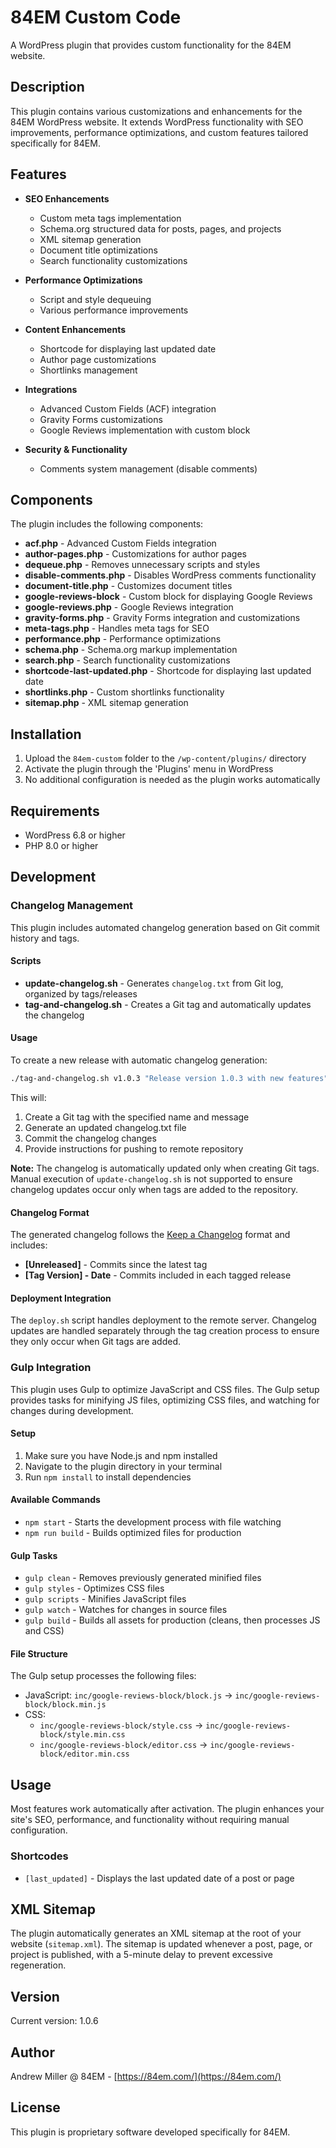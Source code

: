 # 84EM Custom Code

A WordPress plugin that provides custom functionality for the 84EM website.

## Description

This plugin contains various customizations and enhancements for the 84EM WordPress website. It extends WordPress functionality with SEO improvements, performance optimizations, and custom features tailored specifically for 84EM.

## Features

- **SEO Enhancements**
  - Custom meta tags implementation
  - Schema.org structured data for posts, pages, and projects
  - XML sitemap generation
  - Document title optimizations
  - Search functionality customizations

- **Performance Optimizations**
  - Script and style dequeuing
  - Various performance improvements

- **Content Enhancements**
  - Shortcode for displaying last updated date
  - Author page customizations
  - Shortlinks management

- **Integrations**
  - Advanced Custom Fields (ACF) integration
  - Gravity Forms customizations
  - Google Reviews implementation with custom block

- **Security & Functionality**
  - Comments system management (disable comments)

## Components

The plugin includes the following components:

- **acf.php** - Advanced Custom Fields integration
- **author-pages.php** - Customizations for author pages
- **dequeue.php** - Removes unnecessary scripts and styles
- **disable-comments.php** - Disables WordPress comments functionality
- **document-title.php** - Customizes document titles
- **google-reviews-block** - Custom block for displaying Google Reviews
- **google-reviews.php** - Google Reviews integration
- **gravity-forms.php** - Gravity Forms integration and customizations
- **meta-tags.php** - Handles meta tags for SEO
- **performance.php** - Performance optimizations
- **schema.php** - Schema.org markup implementation
- **search.php** - Search functionality customizations
- **shortcode-last-updated.php** - Shortcode for displaying last updated date
- **shortlinks.php** - Custom shortlinks functionality
- **sitemap.php** - XML sitemap generation

## Installation

1. Upload the `84em-custom` folder to the `/wp-content/plugins/` directory
2. Activate the plugin through the 'Plugins' menu in WordPress
3. No additional configuration is needed as the plugin works automatically

## Requirements

- WordPress 6.8 or higher
- PHP 8.0 or higher

## Development

### Changelog Management

This plugin includes automated changelog generation based on Git commit history and tags.

#### Scripts

- **update-changelog.sh** - Generates `changelog.txt` from Git log, organized by tags/releases
- **tag-and-changelog.sh** - Creates a Git tag and automatically updates the changelog

#### Usage

To create a new release with automatic changelog generation:

```bash
./tag-and-changelog.sh v1.0.3 "Release version 1.0.3 with new features"
```

This will:
1. Create a Git tag with the specified name and message
2. Generate an updated changelog.txt file
3. Commit the changelog changes
4. Provide instructions for pushing to remote repository

**Note:** The changelog is automatically updated only when creating Git tags. Manual execution of `update-changelog.sh` is not supported to ensure changelog updates occur only when tags are added to the repository.

#### Changelog Format

The generated changelog follows the [Keep a Changelog](https://keepachangelog.com/en/1.0.0/) format and includes:
- **[Unreleased]** - Commits since the latest tag
- **[Tag Version] - Date** - Commits included in each tagged release

#### Deployment Integration

The `deploy.sh` script handles deployment to the remote server. Changelog updates are handled separately through the tag creation process to ensure they only occur when Git tags are added.

### Gulp Integration

This plugin uses Gulp to optimize JavaScript and CSS files. The Gulp setup provides tasks for minifying JS files, optimizing CSS files, and watching for changes during development.

#### Setup

1. Make sure you have Node.js and npm installed
2. Navigate to the plugin directory in your terminal
3. Run `npm install` to install dependencies

#### Available Commands

- `npm start` - Starts the development process with file watching
- `npm run build` - Builds optimized files for production

#### Gulp Tasks

- `gulp clean` - Removes previously generated minified files
- `gulp styles` - Optimizes CSS files
- `gulp scripts` - Minifies JavaScript files
- `gulp watch` - Watches for changes in source files
- `gulp build` - Builds all assets for production (cleans, then processes JS and CSS)

#### File Structure

The Gulp setup processes the following files:
- JavaScript: `inc/google-reviews-block/block.js` → `inc/google-reviews-block/block.min.js`
- CSS: 
  - `inc/google-reviews-block/style.css` → `inc/google-reviews-block/style.min.css`
  - `inc/google-reviews-block/editor.css` → `inc/google-reviews-block/editor.min.css`

## Usage

Most features work automatically after activation. The plugin enhances your site's SEO, performance, and functionality without requiring manual configuration.

### Shortcodes

- `[last_updated]` - Displays the last updated date of a post or page

## XML Sitemap

The plugin automatically generates an XML sitemap at the root of your website (`sitemap.xml`). The sitemap is updated whenever a post, page, or project is published, with a 5-minute delay to prevent excessive regeneration.

## Version

Current version: 1.0.6

## Author

Andrew Miller @ 84EM - [https://84em.com/](https://84em.com/)

## License

This plugin is proprietary software developed specifically for 84EM.
